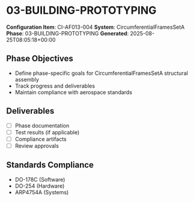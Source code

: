 # 03-BUILDING-PROTOTYPING

**Configuration Item**: CI-AF013-004
**System**: CircumferentialFramesSetA
**Phase**: 03-BUILDING-PROTOTYPING
**Generated**: 2025-08-25T08:05:18+00:00

## Phase Objectives
- Define phase-specific goals for CircumferentialFramesSetA structural assembly
- Track progress and deliverables
- Maintain compliance with aerospace standards

## Deliverables
- [ ] Phase documentation
- [ ] Test results (if applicable)
- [ ] Compliance artifacts
- [ ] Review approvals

## Standards Compliance
- DO-178C (Software)
- DO-254 (Hardware)
- ARP4754A (Systems)

